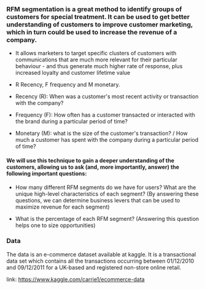 ### RFM segmentation is a great method to identify groups of customers for special treatment. It can be used to get better understanding of customers to improve customer marketing, which in turn could be used to increase the revenue of a company.
  
  - It allows marketers to target specific clusters of customers with communications that are much more relevant for their particular behaviour - and thus generate much higher rate of response, plus increased loyalty and customer lifetime value
  
  - R Recency, F frequency and M monetary.
  
- Recency (R): When was a customer's most recent activity or transaction with the company?

- Frequency (F): How often has a customer transacted or interacted with the brand during a particular period of time?

- Monetary (M): what is the size of the customer's transaction? / How much a customer has spent with the company during a particular period of time?


#### We will use this technique to gain a deeper understanding of the customers, allowing us to ask (and, more importantly, answer) the following important questions:

- How many different RFM segments do we have for users? What are the unique high-level characteristics of each segment? (By answering these questions, we can determine business levers that can be used to maximize revenue for each segment)

- What is the percentage of each RFM segment? (Answering this question helps one to size opportunities)



### Data

The data is an e-commerce dataset available at kaggle. It is a transactional data set which contains all the transactions occurring between 01/12/2010 and 09/12/2011 for a UK-based and registered non-store online retail.

link: https://www.kaggle.com/carrie1/ecommerce-data

